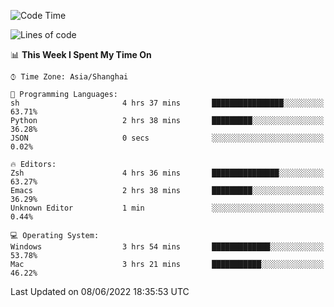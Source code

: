 <!--START_SECTION:waka-->
![Code Time](http://img.shields.io/badge/Code%20Time-0%20secs-blue)

![Lines of code](https://img.shields.io/badge/From%20Hello%20World%20I%27ve%20Written-22%20Thousand%20lines%20of%20code-blue)

📊 **This Week I Spent My Time On** 

```text
⌚︎ Time Zone: Asia/Shanghai

💬 Programming Languages: 
sh                       4 hrs 37 mins       ████████████████░░░░░░░░░   63.71% 
Python                   2 hrs 38 mins       █████████░░░░░░░░░░░░░░░░   36.28% 
JSON                     0 secs              ░░░░░░░░░░░░░░░░░░░░░░░░░   0.02%

🔥 Editors: 
Zsh                      4 hrs 36 mins       ███████████████░░░░░░░░░░   63.27% 
Emacs                    2 hrs 38 mins       █████████░░░░░░░░░░░░░░░░   36.29% 
Unknown Editor           1 min               ░░░░░░░░░░░░░░░░░░░░░░░░░   0.44%

💻 Operating System: 
Windows                  3 hrs 54 mins       █████████████░░░░░░░░░░░░   53.78% 
Mac                      3 hrs 21 mins       ███████████░░░░░░░░░░░░░░   46.22%

```


 Last Updated on 08/06/2022 18:35:53 UTC
<!--END_SECTION:waka-->
